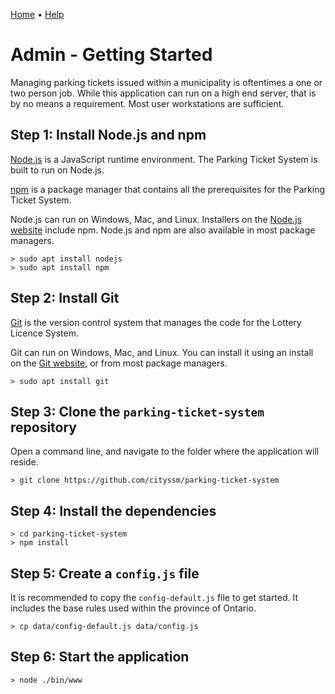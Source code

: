 [Home](https://cityssm.github.io/parking-ticket-system/)
•
[Help](https://cityssm.github.io/parking-ticket-system/docs/)

# Admin - Getting Started

Managing parking tickets issued within a municipality is oftentimes a one or two person job.
While this application can run on a high end server, that is by no means a requirement.
Most user workstations are sufficient.

## Step 1: Install Node.js and npm

[Node.js](https://nodejs.org) is a JavaScript runtime environment.
The Parking Ticket System is built to run on Node.js.

[npm](https://www.npmjs.com/) is a package manager that contains all the prerequisites
for the Parking Ticket System.

Node.js can run on Windows, Mac, and Linux.
Installers on the [Node.js website](https://nodejs.org) include npm.
Node.js and npm are also available in most package managers.

    > sudo apt install nodejs
    > sudo apt install npm

## Step 2: Install Git

[Git](https://git-scm.com/) is the version control system that manages the
code for the Lottery Licence System.

Git can run on Windows, Mac, and Linux.
You can install it using an install on the [Git website](https://git-scm.com/),
or from most package managers.

    > sudo apt install git

## Step 3: Clone the `parking-ticket-system` repository

Open a command line, and navigate to the folder where the application will reside.

    > git clone https://github.com/cityssm/parking-ticket-system

## Step 4: Install the dependencies

    > cd parking-ticket-system
    > npm install

## Step 5: Create a `config.js` file

It is recommended to copy the `config-default.js` file to get started.
It includes the base rules used within the province of Ontario.

    > cp data/config-default.js data/config.js

## Step 6: Start the application

    > node ./bin/www
